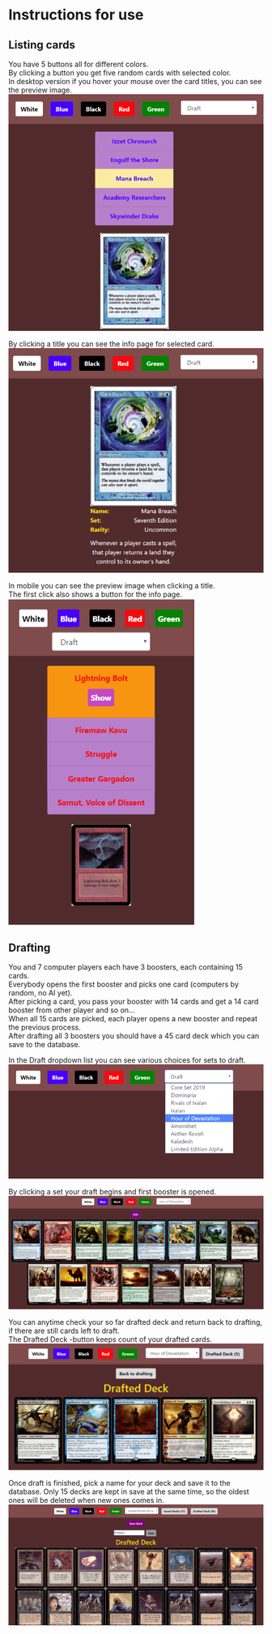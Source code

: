# Instructions for use

## Listing cards

You have 5 buttons all for different colors.
<br />
By clicking a button you get five random cards with selected color.
<br />
In desktop version if you hover your mouse over the card titles, you can see the preview image.
<br />
![picture-01](https://github.com/villeverkkonen/mtg-database-backend/blob/master/documentation/pictures/picture-01.png)

By clicking a title you can see the info page for selected card.
<br />
![picture-02](https://github.com/villeverkkonen/mtg-database-backend/blob/master/documentation/pictures/picture-02.png)

In mobile you can see the preview image when clicking a title.
<br />
The first click also shows a button for the info page.
<br />
![picture-03](https://github.com/villeverkkonen/mtg-database-backend/blob/master/documentation/pictures/picture-03.png)

## Drafting

You and 7 computer players each have 3 boosters, each containing 15 cards.
<br />
Everybody opens the first booster and picks one card (computers by random, no AI yet).
<br />
After picking a card, you pass your booster with 14 cards and get a 14 card booster from other player and so on...
<br />
When all 15 cards are picked, each player opens a new booster and repeat the previous process.
<br />
After drafting all 3 boosters you should have a 45 card deck which you can save to the database.

In the Draft dropdown list you can see various choices for sets to draft.
<br />
![picture-04](https://github.com/villeverkkonen/mtg-database-backend/blob/master/documentation/pictures/picture-04.png)

By clicking a set your draft begins and first booster is opened.
<br />
![picture-05](https://github.com/villeverkkonen/mtg-database-backend/blob/master/documentation/pictures/picture-05.png)

You can anytime check your so far drafted deck and return back to drafting, if there are still cards left to draft.
<br />
The Drafted Deck -button keeps count of your drafted cards.
<br />
![picture-06](https://github.com/villeverkkonen/mtg-database-backend/blob/master/documentation/pictures/picture-06.png)

Once draft is finished, pick a name for your deck and save it to the database. Only 15 decks are kept in save at the same time, so the oldest ones will be deleted when new ones comes in.
<br />
![picture-06](https://github.com/villeverkkonen/mtg-database-frontend/blob/master/documentation/pictures/picture-07.png)